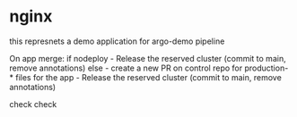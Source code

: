 # nginx
this represnets a demo application for argo-demo pipeline

On app merge:
  if nodeploy
    - Release the reserved cluster (commit to main, remove annotations)
  else
    - create a new PR on control repo for production-* files for the app
    - Release the reserved cluster (commit to main, remove annotations)

check check
